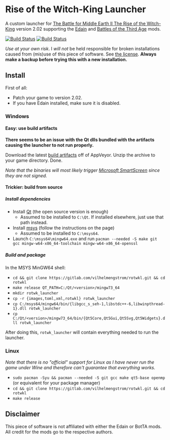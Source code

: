 # Rise of the Witch-King Launcher

A custom launcher for [The Battle for Middle Earth II The Rise of the Witch-King](https://bfme.fandom.com/wiki/The_Rise_of_the_Witch-king) version 2.02 supporting the [Edain](https://www.moddb.com/mods/edain-mod) and [Battles of the Third Age](https://moddb.com/mods/battles-of-the-third-age) mods.

[![Build Status](https://gitlab.com/vilhelmengstrom/rotwkl/badges/master/build.svg)](https://gitlab.com/vilhelmengstrom/rotwkl/commits/master)
[![Build Status](https://ci.appveyor.com/api/projects/status/csbvmnmcfs5xvc33?svg=true)](https://ci.appveyor.com/project/Vilhelmengstrom/rotwkl)

_Use at your own risk_. I _will not_ be held responsible for broken installations caused from (mis)use of this piece of software. See [the license](LICENSE). **Always make a backup before trying this with a new installation.**

## Install

First of all:
 - Patch your game to version 2.02.
 - If you have Edain installed, make sure it is disabled.

### Windows

#### Easy: use build artifacts

**There seems to be an issue with the Qt dlls bundled with the artifacts causing the launcher to not run properly.**

Download the latest [build artifacts](https://ci.appveyor.com/project/VilhelmEngstrom/rotwkl/build/artifacts) off of AppVeyor. Unzip the archive to your game directory. Done.  

*Note that the binaries will most likely trigger [Microsoft SmartScreen](https://en.wikipedia.org/wiki/Microsoft_SmartScreen) since they are not signed.*   

#### Trickier: build from source

##### Install dependencies

 - Install [Qt](https://www.qt.io) (the open source version is enough)
    - Assumed to be installed to `C:\Qt`. If installed elsewhere, just use that path instead.
 - Install [msys](https://www.msys2.org) (follow the instructions on the page)
    - Assumed to be installed to `C:\msys64`.
 - Launch `C:\msys64\mingw64.exe` and run `pacman --needed -S make git gcc mingw-w64-x86_64-toolchain mingw-w64-x86_64-openssl`

##### Build and package

In the MSYS MinGW64 shell:
 - `cd && git clone https://gitlab.com/vilhelmengstrom/rotwkl.git && cd rotwkl`
 - `make release QT_PATH=C:/Qt/<version>/mingw73_64`
 - `mkdir rotwk_launcher`
 - `cp -r {images,toml,xml,rotwkl} rotwk_launcher`
 - `cp C:/msys64/mingw64/bin/{libgcc_s_seh-1,libstdc++-6,libwinpthread-1}.dll rotwk_launcher`
 - `cp C:/Qt/<version>/mingw73_64/bin/{Qt5Core,Qt5Gui,Qt5Svg,Qt5Widgets}.dll rotwk_launcher`

After doing this, `rotwk_launcher` will contain everything needed to run the launcher.


### Linux

*Note that there is no "official" support for Linux as I have never run the game under Wine and therefore can't guarantee that everything works.*

 - `sudo pacman -Syu && pacman --needed -S git gcc make qt5-base openmp` (or equivalent for your package manager)
 - `cd && git clone https://gitlab.com/vilhelmengstrom/rotwkl.git && cd rotwkl`
 - `make release`

## Disclaimer

This piece of software is not affiliated with either the Edain or BotTA mods. All credit for the mods go to the respective authors.
